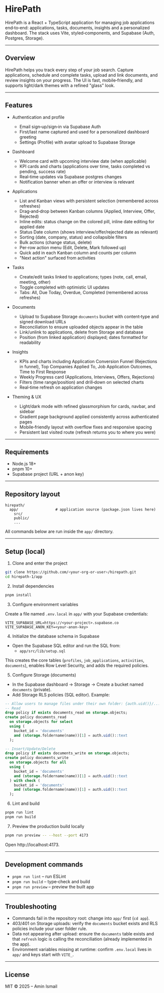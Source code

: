 # HirePath

HirePath is a React + TypeScript application for managing job applications end‑to‑end: applications, tasks, documents, insights and a personalized dashboard. The stack uses Vite, styled‑components, and Supabase (Auth, Postgres, Storage).

---

## Overview

HirePath helps you track every step of your job search. Capture applications, schedule and complete tasks, upload and link documents, and review insights on your progress. The UI is fast, mobile‑friendly, and supports light/dark themes with a refined "glass" look.

---

## Features

- Authentication and profile
  - Email sign‑up/sign‑in via Supabase Auth
  - First/last name captured and used for a personalized dashboard greeting
  - Settings (Profile) with avatar upload to Supabase Storage

- Dashboard
  - Welcome card with upcoming interview date (when applicable)
  - KPI cards and charts (applications over time, tasks completed vs pending, success rate)
  - Real‑time updates via Supabase postgres changes
  - Notification banner when an offer or interview is relevant

- Applications
  - List and Kanban views with persistent selection (remembered across refreshes)
  - Drag‑and‑drop between Kanban columns (Applied, Interview, Offer, Rejected)
  - Inline edits: status change on the colored pill, inline date editing for applied date
  - Status Date column (shows interview/offer/rejected date as relevant)
  - Sorting (date, company, status) and collapsible filters
  - Bulk actions (change status, delete)
  - Per‑row action menu (Edit, Delete, Mark followed up)
  - Quick add in each Kanban column and counts per column
  - "Next action" surfaced from activities

- Tasks
  - Create/edit tasks linked to applications; types (note, call, email, meeting, other)
  - Toggle completed with optimistic UI updates
  - Tabs: All, Due Today, Overdue, Completed (remembered across refreshes)

- Documents
  - Upload to Supabase Storage `documents` bucket with content‑type and signed download URLs
  - Reconciliation to ensure uploaded objects appear in the table
  - Link/unlink to applications, delete from Storage and database
  - Position (from linked application) displayed; dates formatted for readability

- Insights
  - KPIs and charts including Application Conversion Funnel (Rejections in funnel),
    Top Companies Applied To, Job Application Outcomes, Time to First Response
  - Weekly Progress card (Applications, Interviews, Offers, Rejections)
  - Filters (time range/position) and drill‑down on selected charts
  - Real‑time refresh on application changes

- Theming & UX
  - Light/dark mode with refined glassmorphism for cards, navbar, and sidebar
  - Gradient page background applied consistently across authenticated pages
  - Mobile‑friendly layout with overflow fixes and responsive spacing
  - Persistent last visited route (refresh returns you to where you were)

---

## Requirements

- Node.js 18+
- pnpm 10+
- Supabase project (URL + anon key)

---

## Repository layout

```
hirepath/
  app/                 # application source (package.json lives here)
    src/
    public/
    ...
```

All commands below are run inside the `app/` directory.

---

## Setup (local)

1. Clone and enter the project

```bash
git clone https://github.com/<your-org-or-user>/hirepath.git
cd hirepath-1/app
```

2. Install dependencies

```bash
pnpm install
```

3. Configure environment variables

Create a file named `.env.local` in `app/` with your Supabase credentials:

```env
VITE_SUPABASE_URL=https://<your-project>.supabase.co
VITE_SUPABASE_ANON_KEY=<your-anon-key>
```

4. Initialize the database schema in Supabase

- Open the Supabase SQL editor and run the SQL from:
  - `app/src/lib/setup.sql`

This creates the core tables (`profiles`, `job_applications`, `activities`, `documents`), enables Row Level Security, and adds the required policies.

5. Configure Storage (documents)

- In the Supabase dashboard → Storage → Create a bucket named `documents` (private).
- Add Storage RLS policies (SQL editor). Example:

```sql
-- Allow users to manage files under their own folder: {auth.uid()}/...
-- Read
drop policy if exists documents_read on storage.objects;
create policy documents_read
  on storage.objects for select
  using (
    bucket_id = 'documents'
    and (storage.foldername(name))[1] = auth.uid()::text
  );

-- Insert/Update/Delete
drop policy if exists documents_write on storage.objects;
create policy documents_write
  on storage.objects for all
  using (
    bucket_id = 'documents'
    and (storage.foldername(name))[1] = auth.uid()::text
  ) with check (
    bucket_id = 'documents'
    and (storage.foldername(name))[1] = auth.uid()::text
  );
```

6. Lint and build

```bash
pnpm run lint
pnpm run build
```

7. Preview the production build locally

```bash
pnpm run preview -- --host --port 4173
```
Open http://localhost:4173.

---

## Development commands

- `pnpm run lint` – run ESLint
- `pnpm run build` – type‑check and build
- `pnpm run preview` – preview the built app

---

## Troubleshooting

- Commands fail in the repository root: change into `app/` first (`cd app`).
- 403/401 on Storage uploads: verify the `documents` bucket exists and RLS policies include your user folder rule.
- Data not appearing after upload: ensure the `documents` table exists and that `refresh` logic is calling the reconciliation (already implemented in the app).
- Environment variables missing at runtime: confirm `.env.local` lives in `app/` and keys start with `VITE_`.

---

## License

MIT © 2025 – Amin Ismail